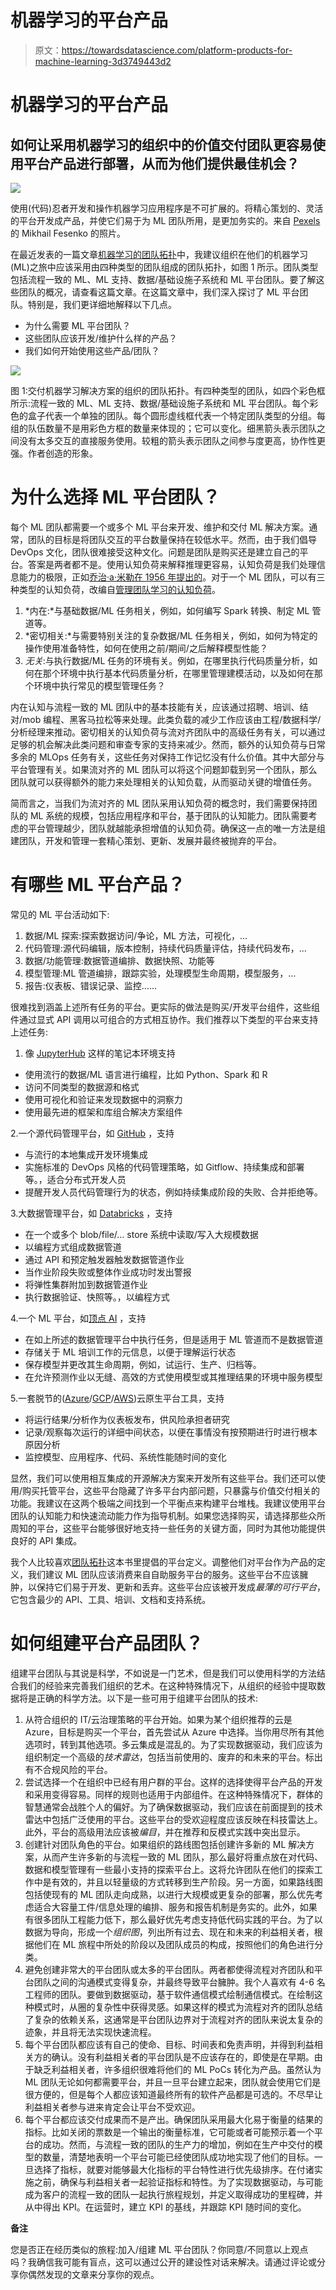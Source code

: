 # 机器学习的平台产品

> 原文：<https://towardsdatascience.com/platform-products-for-machine-learning-3d3749443d2>

# 机器学习的平台产品

## 如何让采用机器学习的组织中的价值交付团队更容易使用平台产品进行部署，从而为他们提供最佳机会？

![](img/ef7809fe1eea362ac7bc961a42fee399.png)

使用(代码)忍者开发和操作机器学习应用程序是不可扩展的。将精心策划的、灵活的平台开发成产品，并使它们易于为 ML 团队所用，是更加务实的。来自 [Pexels](https://www.pexels.com/photo/man-people-laptop-notebook-9553909/?utm_content=attributionCopyText&utm_medium=referral&utm_source=pexels) 的 Mikhail Fesenko 的照片。

在最近发表的一篇文章[机器学习的团队拓扑](/team-topology-for-machine-learning-45bddba626e3)中，我建议组织在他们的机器学习(ML)之旅中应该采用由四种类型的团队组成的团队拓扑，如图 1 所示。团队类型包括流程一致的 ML、ML 支持、数据/基础设施子系统和 ML 平台团队。要了解这些团队的概况，请查看这篇文章。在这篇文章中，我们深入探讨了 ML 平台团队。特别是，我们更详细地解释以下几点。

*   为什么需要 ML 平台团队？
*   这些团队应该开发/维护什么样的产品？
*   我们如何开始使用这些产品/团队？

![](img/801ec0dba582870e2efca3309e6936e5.png)

图 1:交付机器学习解决方案的组织的团队拓扑。有四种类型的团队，如四个彩色框所示:流程一致的 ML、ML 支持、数据/基础设施子系统和 ML 平台团队。每个彩色的盒子代表一个单独的团队。每个圆形虚线框代表一个特定团队类型的分组。每组的队伍数量不是用彩色方框的数量来体现的；它可以变化。细黑箭头表示团队之间没有太多交互的直接服务使用。较粗的箭头表示团队之间参与度更高，协作性更强。作者创造的形象。

# 为什么选择 ML 平台团队？

每个 ML 团队都需要一个或多个 ML 平台来开发、维护和交付 ML 解决方案。通常，团队的目标是将团队交互的平台数量保持在较低水平。然而，由于我们倡导 DevOps 文化，团队很难接受这种文化。问题是团队是购买还是建立自己的平台。答案是两者都不是。使用认知负荷来解释推理更容易，认知负荷是我们处理信息能力的极限，正如[乔治·a·米勒在 1956 年提出的](https://12devsofxmas.co.uk/2015/12/day-3-managing-cognitive-load-for-team-learning/#:~:text=to%20process%20information.-,His%20seminal%20paper,-gave%20rise%20to)。对于一个 ML 团队，可以有三种类型的认知负荷，改编自[管理团队学习的认知负荷](https://12devsofxmas.co.uk/2015/12/day-3-managing-cognitive-load-for-team-learning/)。

1.  *内在:*与基础数据/ML 任务相关，例如，如何编写 Spark 转换、制定 ML 管道等。
2.  *密切相关:*与需要特别关注的复杂数据/ML 任务相关，例如，如何为特定的操作使用准备特性，如何在使用之前/期间/之后解释模型性能？
3.  *无关*:与执行数据/ML 任务的环境有关。例如，在哪里执行代码质量分析，如何在那个环境中执行基本代码质量分析，在哪里管理建模活动，以及如何在那个环境中执行常见的模型管理任务？

内在认知与流程一致的 ML 团队中的基本技能有关，应该通过招聘、培训、结对/mob 编程、黑客马拉松等来处理。此类负载的减少工作应该由工程/数据科学/分析经理来推动。密切相关的认知负荷与流对齐团队中的高级任务有关，可以通过足够的机会解决此类问题和审查专家的支持来减少。然而，额外的认知负荷与日常多余的 MLOps 任务有关，这些任务对保持工作记忆没有什么价值。其中大部分与平台管理有关。如果流对齐的 ML 团队可以将这个问题卸载到另一个团队，那么团队就可以获得额外的能力来处理相关的认知负载，从而驱动关键的增值任务。

简而言之，当我们为流对齐的 ML 团队采用认知负荷的概念时，我们需要保持团队的 ML 系统的规模，包括应用程序和平台，基于团队的认知能力。团队需要考虑的平台管理越少，团队就越能承担增值的认知负荷。确保这一点的唯一方法是组建团队，开发和管理一套精心策划、更新、发展并最终被抛弃的平台。

# 有哪些 ML 平台产品？

常见的 ML 平台活动如下:

1.  数据/ML 探索:探索数据访问/争论，ML 方法，可视化，…
2.  代码管理:源代码编辑，版本控制，持续代码质量评估，持续代码发布，…
3.  数据/功能管理:数据管道编排、数据快照、功能等
4.  模型管理:ML 管道编排，跟踪实验，处理模型生命周期，模型服务，…
5.  报告:仪表板、错误记录、监控……

很难找到涵盖上述所有任务的平台。更实际的做法是购买/开发平台组件，这些组件通过显式 API 调用以可组合的方式相互协作。我们推荐以下类型的平台来支持上述任务:

1.  像 [JupyterHub](https://docs.jupyter.org/en/latest/) 这样的笔记本环境支持

*   使用流行的数据/ML 语言进行编程，比如 Python、Spark 和 R
*   访问不同类型的数据源和格式
*   使用可视化和验证来发现数据中的洞察力
*   使用最先进的框架和库组合解决方案组件

2.一个源代码管理平台，如 [GitHub](https://github.com/) ，支持

*   与流行的本地集成开发环境集成
*   实施标准的 DevOps 风格的代码管理策略，如 Gitflow、持续集成和部署等。，适合分布式开发人员
*   提醒开发人员代码管理行为的状态，例如持续集成阶段的失败、合并拒绝等。

3.大数据管理平台，如 [Databricks](https://databricks.com/product/data-lakehouse) ，支持

*   在一个或多个 blob/file/… store 系统中读取/写入大规模数据
*   以编程方式组成数据管道
*   通过 API 和预定触发器触发数据管道作业
*   当作业阶段失败或整体作业成功时发出警报
*   将弹性集群附加到数据管道作业
*   执行数据验证、快照等。，以编程方式

4.一个 ML 平台，如[顶点 AI](https://cloud.google.com/vertex-ai) ，支持

*   在如上所述的数据管理平台中执行任务，但是适用于 ML 管道而不是数据管道
*   存储关于 ML 培训工作的元信息，以便于理解运行状态
*   保存模型并更改其生命周期，例如，试运行、生产、归档等。
*   在允许预测作业以无缝、高效的方式使用模型或其推理结果的环境中服务模型

5.一套脱节的([Azure](https://docs.microsoft.com/en-us/azure/?product=popular)/[GCP](https://cloud.google.com/docs)/[AWS](https://docs.aws.amazon.com/))云原生平台工具，支持

*   将运行结果/分析作为仪表板发布，供风险承担者研究
*   记录/观察每次运行的详细中间状态，以便在事情没有按预期进行时进行根本原因分析
*   监控模型、应用程序、代码、系统性能随时间的变化

显然，我们可以使用相互集成的开源解决方案来开发所有这些平台。我们还可以使用/购买托管平台，这些平台隐藏了许多平台内部问题，只暴露与价值交付相关的功能。我建议在这两个极端之间找到一个平衡点来构建平台堆栈。我建议使用平台团队的认知能力和快速流动能力作为指导机制。如果您选择购买，请选择那些众所周知的平台，这些平台能够很好地支持一些任务的关键方面，同时为其他功能提供良好的 API 集成。

我个人比较喜欢[团队拓扑](https://teamtopologies.com/book)这本书里提倡的平台定义。调整他们对平台作为产品的定义，我们建议 ML 团队应该消费来自自助服务平台的服务。这些平台不应该臃肿，以保持它们易于开发、更新和丢弃。这些平台应该被开发成*最薄的可行平台*，它包含最少的 API、工具、培训、文档和支持系统。

# 如何组建平台产品团队？

组建平台团队与其说是科学，不如说是一门艺术，但是我们可以使用科学的方法结合我们的经验来完善我们组织的艺术。在这种特殊情况下，从组织的经验中提取数据将是正确的科学方法。以下是一些可用于组建平台团队的技术:

1.  从符合组织的 IT/云治理策略的平台开始。如果为某个组织推荐的云是 Azure，目标是购买一个平台，首先尝试从 Azure 中选择。当你用尽所有其他选项时，转到其他选项。多云集成是混乱的。为了实现数据驱动，我们应该为组织制定一个高级的*技术雷达*，包括当前使用的、废弃的和未来的平台。标出有不合规风险的平台。
2.  尝试选择一个在组织中已经有用户群的平台。这样的选择使得平台产品的开发和采用变得容易。同样的规则也适用于内部组件。在这种特殊情况下，群体的智慧通常会战胜个人的偏好。为了确保数据驱动，我们应该在前面提到的技术雷达中包括广泛使用的平台。这些平台的受欢迎程度应该反映在科技雷达上。此外，平台的高级用法应该被*编目*，并在推荐和反模式实践中突出显示。
3.  创建针对团队角色的平台。如果组织的路线图包括创建许多新的 ML 解决方案，从而产生许多新的与流程一致的 ML 团队，那么最好将重点放在对代码、数据和模型管理有一些最小支持的探索平台上。这将允许团队在他们的探索工作中是有效的，并且以轻量级的方式转移到生产阶段。另一方面，如果路线图包括使现有的 ML 团队走向成熟，以进行大规模或更复杂的部署，那么优先考虑适合大容量工件/信息处理的编排、服务和报告机制是务实的。此外，如果有很多团队工程能力低下，那么最好优先考虑支持低代码实践的平台。为了以数据为导向，形成一个*组织图*，列出所有过去、现在和未来的利益相关者，根据他们在 ML 旅程中所处的阶段以及团队成员的构成，按照他们的角色进行分类。
4.  避免创建非常大的平台团队或太多的平台团队。两者都使得流程对齐团队和平台团队之间的沟通模式变得复杂，并最终导致平台臃肿。我个人喜欢有 4-6 名工程师的团队。要做到数据驱动，基于软件通信模式绘制通信模式。在绘制这种模式时，从圈的复杂性中获得灵感。如果这样的模式为流程对齐的团队总结了复杂的依赖关系，这通常是平台团队边界对于流程对齐的团队来说太复杂的迹象，并且将无法实现快速流程。
5.  每个平台团队都应该有自己的使命、目标、时间表和免责声明，并得到利益相关方的确认。没有利益相关者的平台团队是不应该存在的，即使是在早期。由于缺乏利益相关者，许多组织很难将他们的 ML PoCs 转化为产品。虽然认为 ML 团队无论如何都需要平台，并且一旦平台建立起来，团队就会使用它们是很方便的，但是每个人都应该知道最终所有的软件产品都是可选的。不尽早让利益相关者参与进来肯定会让平台不受欢迎。
6.  每个平台都应该交付成果而不是产出。确保团队采用最大化易于衡量的结果的指标。比如关闭的票数是一个输出的衡量标准，它可能或者可能预示着一个平台的成功。然而，与流程一致的团队的生产力的增加，例如在生产中交付的模型的数量，清楚地表明一个平台可能已经使团队成功地实现了他们的目标。一旦选择了指标，就要对能够最大化指标的平台特性进行优先级排序。在付诸实施之前，确保与利益相关者一起验证指标和特性。为了实现数据驱动，与可能成为客户的流程一致的团队一起执行旅程规划，并定义取得成功的里程碑，并从中得出 KPI。在运营时，建立 KPI 的基线，并跟踪 KPI 随时间的变化。

**备注**

您是否正在经历类似的旅程:加入/组建 ML 平台团队？你同意/不同意以上观点吗？我确信我可能有盲点，这可以通过公开的建设性对话来解决。请通过评论或分享你偶然发现的文章来分享你的观点。
